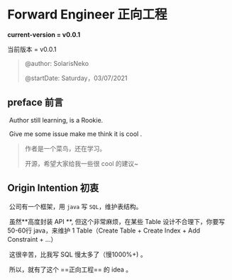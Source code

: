 # Forward Engineer 正向工程

**current-version = v0.0.1**

当前版本 = v0.0.1

> @author: SolarisNeko 
>
> @startDate: Saturday，03/07/2021

## preface 前言

​	Author still learning, is a Rookie.

​	Give me some issue make me think it is cool .

> 作者是一个菜鸟，还在学习。
>
> 开源，希望大家给我一些很 cool 的建议~

## Origin Intention 初衷

​	公司有一个框架，用 `java` 写 `SQL`，维护表结构。

​	虽然**高度封装 API **, 但这个非常麻烦，在某些 Table 设计不合理下，你要写 50-60行 java，来维护 1 Table（Create Table + Create Index + Add Constraint + ...）

​	这很辛苦，比我写 SQL 慢太多了（慢1000%+) 。

​	所以，就有了这个 ==正向工程== 的 idea 。

